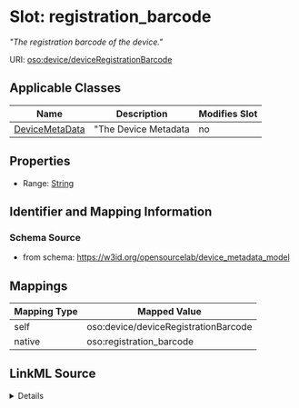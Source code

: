 

# Slot: registration_barcode


_"The registration barcode of the device."_





URI: [oso:device/deviceRegistrationBarcode](http://w3id.org/oso/device/deviceRegistrationBarcode)



<!-- no inheritance hierarchy -->





## Applicable Classes

| Name | Description | Modifies Slot |
| --- | --- | --- |
| [DeviceMetaData](DeviceMetaData.md) | "The Device Metadata |  no  |







## Properties

* Range: [String](String.md)





## Identifier and Mapping Information







### Schema Source


* from schema: https://w3id.org/opensourcelab/device_metadata_model




## Mappings

| Mapping Type | Mapped Value |
| ---  | ---  |
| self | oso:device/deviceRegistrationBarcode |
| native | oso:registration_barcode |




## LinkML Source

<details>
```yaml
name: registration_barcode
description: '"The registration barcode of the device."'
from_schema: https://w3id.org/opensourcelab/device_metadata_model
rank: 1000
slot_uri: oso:device/deviceRegistrationBarcode
alias: registration_barcode
domain_of:
- DeviceMetaData
range: string
required: false

```
</details>